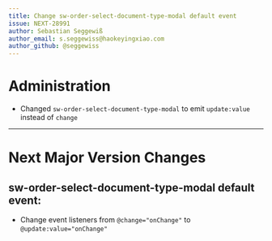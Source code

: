 ```yaml
---
title: Change sw-order-select-document-type-modal default event
issue: NEXT-28991
author: Sebastian Seggewiß
author_email: s.seggewiss@haokeyingxiao.com
author_github: @seggewiss
---
```

# Administration
* Changed `sw-order-select-document-type-modal` to emit `update:value` instead of `change`
___
# Next Major Version Changes
## sw-order-select-document-type-modal default event:
* Change event listeners from `@change="onChange"` to `@update:value="onChange"`
